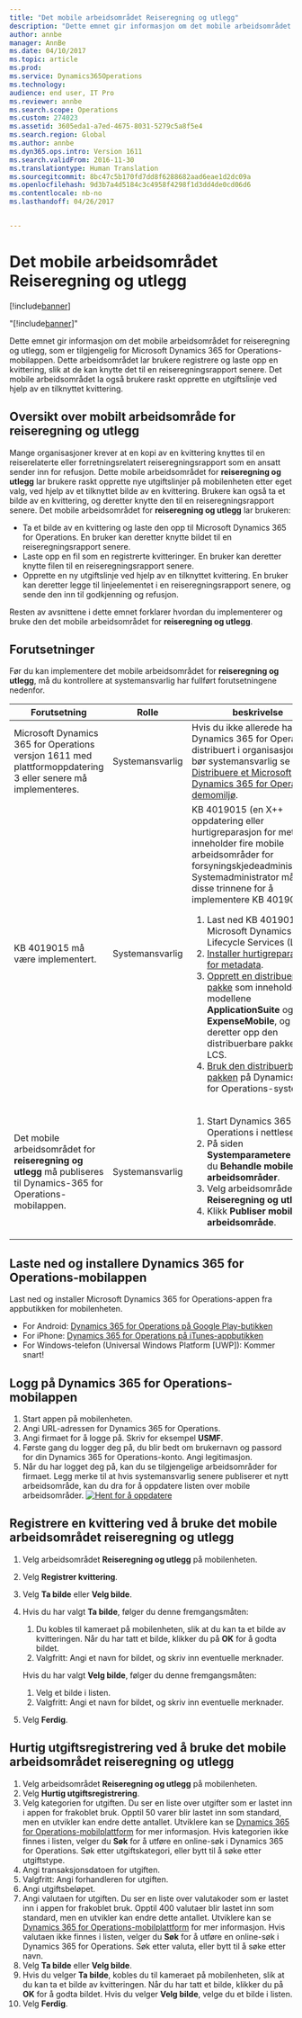 ```yaml
---
title: "Det mobile arbeidsområdet Reiseregning og utlegg"
description: "Dette emnet gir informasjon om det mobile arbeidsområdet for reiseregning og utlegg, som er tilgjengelig for Microsoft Dynamics 365 for Operations-mobilappen. Dette arbeidsområdet lar brukere registrere og laste opp en kvittering, slik at de kan knytte det til en reiseregningsrapport senere. Det mobile arbeidsområdet la også brukere raskt opprette en utgiftslinje ved hjelp av en tilknyttet kvittering."
author: annbe
manager: AnnBe
ms.date: 04/10/2017
ms.topic: article
ms.prod: 
ms.service: Dynamics365Operations
ms.technology: 
audience: end user, IT Pro
ms.reviewer: annbe
ms.search.scope: Operations
ms.custom: 274023
ms.assetid: 3605eda1-a7ed-4675-8031-5279c5a8f5e4
ms.search.region: Global
ms.author: annbe
ms.dyn365.ops.intro: Version 1611
ms.search.validFrom: 2016-11-30
ms.translationtype: Human Translation
ms.sourcegitcommit: 8bc47c5b170fd7dd8f6288682aad6eae1d2dc09a
ms.openlocfilehash: 9d3b7a4d5184c3c4958f4298f1d3dd4de0cd06d6
ms.contentlocale: nb-no
ms.lasthandoff: 04/26/2017


---
```


# <a name="expense-management-mobile-workspace"></a>Det mobile arbeidsområdet Reiseregning og utlegg

[!include[banner](../includes/banner.md)]

"[!include[banner](../includes/banner.md)]"


Dette emnet gir informasjon om det mobile arbeidsområdet for reiseregning og utlegg, som er tilgjengelig for Microsoft Dynamics 365 for Operations-mobilappen. Dette arbeidsområdet lar brukere registrere og laste opp en kvittering, slik at de kan knytte det til en reiseregningsrapport senere. Det mobile arbeidsområdet la også brukere raskt opprette en utgiftslinje ved hjelp av en tilknyttet kvittering.

<a name="overview-of-the-expense-management-mobile-workspace"></a>Oversikt over mobilt arbeidsområde for reiseregning og utlegg
---------------------------------------------------

Mange organisasjoner krever at en kopi av en kvittering knyttes til en reiserelaterte eller forretningsrelatert reiseregningsrapport som en ansatt sender inn for refusjon. Dette mobile arbeidsområdet for **reiseregning og utlegg** lar brukere raskt opprette nye utgiftslinjer på mobilenheten etter eget valg, ved hjelp av et tilknyttet bilde av en kvittering. Brukere kan også ta et bilde av en kvittering, og deretter knytte den til en reiseregningsrapport senere. Det mobile arbeidsområdet for **reiseregning og utlegg** lar brukeren:

-   Ta et bilde av en kvittering og laste den opp til Microsoft Dynamics 365 for Operations. En bruker kan deretter knytte bildet til en reiseregningsrapport senere.
-   Laste opp en fil som en registrerte kvitteringer. En bruker kan deretter knytte filen til en reiseregningsrapport senere.
-   Opprette en ny utgiftslinje ved hjelp av en tilknyttet kvittering. En bruker kan deretter legge til linjeelementet i en reiseregningsrapport senere, og sende den inn til godkjenning og refusjon.

Resten av avsnittene i dette emnet forklarer hvordan du implementerer og bruke den det mobile arbeidsområdet for **reiseregning og utlegg**.

## <a name="prerequisites"></a>Forutsetninger
Før du kan implementere det mobile arbeidsområdet for **reiseregning og utlegg**, må du kontrollere at systemansvarlig har fullført forutsetningene nedenfor.

<table>
<colgroup>
<col width="33%" />
<col width="33%" />
<col width="33%" />
</colgroup>
<thead>
<tr class="header">
<th>Forutsetning</th>
<th>Rolle</th>
<th>beskrivelse</th>
</tr>
</thead>
<tbody>
<tr class="odd">
<td>Microsoft Dynamics 365 for Operations versjon 1611 med plattformoppdatering 3 eller senere må implementeres.</td>
<td>Systemansvarlig</td>
<td>Hvis du ikke allerede har Dynamics 365 for Operations distribuert i organisasjonen, bør systemansvarlig se <a href="http://ax.help.dynamics.com/en/wiki/deploy-an-ax7-demo-environment/">Distribuere et Microsoft Dynamics 365 for Operations-demomiljø</a>.</td>
</tr>
<tr class="even">
<td>KB 4019015 må være implementert.</td>
<td>Systemansvarlig</td>
<td>KB 4019015 (en X++ oppdatering eller hurtigreparasjon for metadata) inneholder fire mobile arbeidsområder for forsyningskjedeadministrasjon. Systemadministrator må følge disse trinnene for å implementere KB 4019015:
<ol>
<li>Last ned KB 4019015 fra Microsoft Dynamics Lifecycle Services (LCS).</li>
<li><a href="https://ax.help.dynamics.com/en/wiki/configuring-and-installing-a-metadata-hotfix-package/">Installer hurtigreparasjonen for metadata</a>.</li>
<li><a href="https://ax.help.dynamics.com/en/wiki/create-and-apply-a-deployable-package/">Opprett en distribuerbar pakke</a> som inneholder modellene <strong>ApplicationSuite</strong> og <strong>ExpenseMobile</strong>, og laste deretter opp den distribuerbare pakken til LCS.</li>
<li><a href="https://ax.help.dynamics.com/en/wiki/apply-a-deployable-package-on-a-dynamics-ax-system/">Bruk den distribuerbare pakken</a> på Dynamics 365 for Operations-systemet.</li>
</ol></td>
</tr>
<tr class="odd">
<td>Det mobile arbeidsområdet for <strong>reiseregning og utlegg</strong> må publiseres til Dynamics-365 for Operations-mobilappen.</td>
<td>Systemansvarlig</td>
<td><ol>
<li>Start Dynamics 365 for Operations i nettleseren.</li>
<li>På siden <strong>Systemparametere</strong> velger du <strong>Behandle mobile arbeidsområder</strong>.</li>
<li>Velg arbeidsområdet <strong>Reiseregning og utlegg</strong>.</li>
<li>Klikk <strong>Publiser mobilt arbeidsområde</strong>.</li>
</ol></td>
</tr>
</tbody>
</table>

## <a name="download-and-install-the-dynamics-365-for-operations-mobile-app"></a>Laste ned og installere Dynamics 365 for Operations-mobilappen
Last ned og installer Microsoft Dynamics 365 for Operations-appen fra appbutikken for mobilenheten.

-   For Android: [Dynamics 365 for Operations på Google Play-butikken](https://play.google.com/store/apps/details?id=com.microsoft.dynamics365.operations.mobile)
-   For iPhone: [Dynamics 365 for Operations på iTunes-appbutikken](https://itunes.apple.com/us/app/dynamics-365-for-operations/id1180836730?mt=8)
-   For Windows-telefon (Universal Windows Platform \[UWP\]): Kommer snart!

## <a name="sign-in-to-the-dynamics-365-for-operations-mobile-app"></a>Logg på Dynamics 365 for Operations-mobilappen
1.  Start appen på mobilenheten.
2.  Angi URL-adressen for Dynamics 365 for Operations.
3.  Angi firmaet for å logge på. Skriv for eksempel **USMF**.
4.  Første gang du logger deg på, du blir bedt om brukernavn og passord for din Dynamics 365 for Operations-konto. Angi legitimasjon.
5.  Når du har logget deg på, kan du se tilgjengelige arbeidsområder for firmaet. Legg merke til at hvis systemansvarlig senere publiserer et nytt arbeidsområde, kan du dra for å oppdatere listen over mobile arbeidsområder. [![Hent for å oppdatere](./media/pull-to-refresh-list-of-workspaces-183x300.png)](./media/pull-to-refresh-list-of-workspaces.png)

## <a name="capture-a-receipt-by-using-the-expense-management-mobile-workspace"></a>Registrere en kvittering ved å bruke det mobile arbeidsområdet reiseregning og utlegg
1.  Velg arbeidsområdet **Reiseregning og utlegg** på mobilenheten.
2.  Velg **Registrer kvittering**.
3.  Velg **Ta bilde** eller **Velg bilde**.
4.  Hvis du har valgt **Ta bilde**, følger du denne fremgangsmåten:
    1.  Du kobles til kameraet på mobilenheten, slik at du kan ta et bilde av kvitteringen. Når du har tatt et bilde, klikker du på **OK** for å godta bildet.
    2.  Valgfritt: Angi et navn for bildet, og skriv inn eventuelle merknader.

     Hvis du har valgt **Velg bilde**, følger du denne fremgangsmåten:
    1.  Velg et bilde i listen.
    2.  Valgfritt: Angi et navn for bildet, og skriv inn eventuelle merknader.

5.  Velg **Ferdig**.

## <a name="quick-expense-entry-by-using-the-expense-management-mobile-workspace"></a>Hurtig utgiftsregistrering ved å bruke det mobile arbeidsområdet reiseregning og utlegg
1.  Velg arbeidsområdet **Reiseregning og utlegg** på mobilenheten.
2.  Velg **Hurtig utgiftsregistrering**.
3.  Velg kategorien for utgiften. Du ser en liste over utgifter som er lastet inn i appen for frakoblet bruk. Opptil 50 varer blir lastet inn som standard, men en utvikler kan endre dette antallet. Utviklere kan se [Dynamics 365 for Operations-mobilplattform](http://ax.help.dynamics.com/en/wiki/mobile-development-handbook/) for mer informasjon. Hvis kategorien ikke finnes i listen, velger du **Søk** for å utføre en online-søk i Dynamics 365 for Operations. Søk etter utgiftskategori, eller bytt til å søke etter utgiftstype.
4.  Angi transaksjonsdatoen for utgiften.
5.  Valgfritt: Angi forhandleren for utgiften.
6.  Angi utgiftsbeløpet.
7.  Angi valutaen for utgiften. Du ser en liste over valutakoder som er lastet inn i appen for frakoblet bruk. Opptil 400 valutaer blir lastet inn som standard, men en utvikler kan endre dette antallet. Utviklere kan se [Dynamics 365 for Operations-mobilplattform](http://ax.help.dynamics.com/en/wiki/mobile-development-handbook/) for mer informasjon. Hvis valutaen ikke finnes i listen, velger du **Søk** for å utføre en online-søk i Dynamics 365 for Operations. Søk etter valuta, eller bytt til å søke etter navn.
8.  Velg **Ta bilde** eller **Velg bilde**.
9.  Hvis du velger **Ta bilde**, kobles du til kameraet på mobilenheten, slik at du kan ta et bilde av kvitteringen. Når du har tatt et bilde, klikker du på **OK** for å godta bildet.  Hvis du velger **Velg bilde**, velge du et bilde i listen.
10. Velg **Ferdig**.






